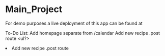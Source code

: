 # Main_Project
For demo purposes a live deployment of this app can be found at



To-Do List:
Add homepage separate from /calendar
Add new recipe .post route
<ul?>
  <li>Add new recipe .post route</li>
  </ul>
